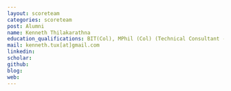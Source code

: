 ```yaml
---
layout: scoreteam
categories: scoreteam 
post: Alumni
name: Kenneth Thilakarathna
education_qualifications: BIT(Col), MPhil (Col) (Technical Consultant - MillenniumIT Software Pvt. Ltd.)
mail: kenneth.tux[at]gmail.com
linkedin: 
scholar: 
github: 
blog:
web:
---
```

